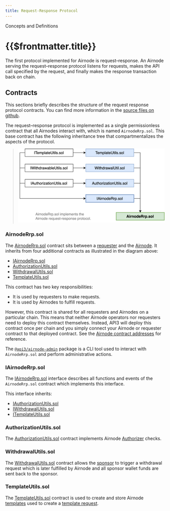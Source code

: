 ```yaml
---
title: Request-Response Protocol
---
```


<TitleSpan>Concepts and Definitions</TitleSpan>

# {{$frontmatter.title}}

<VersionWarning/>

<TocHeader />
<TOC class="table-of-contents" :include-level="[2,3]" />

The first protocol implemented for Airnode is request–response. An Airnode
serving the request–response protocol listens for requests, makes the API call
specified by the request, and finally makes the response transaction back on
chain.

## Contracts

This sections briefly describes the structure of the request response protocol
contracts. You can find more information in the
[source files on github](https://github.com/api3dao/airnode/tree/v0.5/packages/airnode-protocol/contracts/rrp).

The request–response protocol is implemented as a single permissionless contract
that all Airnodes interact with, which is named `AirnodeRrp.sol`. This base
contract has the following inheritance tree that compartmentalizes the aspects
of the protocol.

> <img src="../assets/images/RRP-protocol-contracts.png" width="650px"/>

### AirnodeRrp.sol

The
[AirnodeRrp.sol](https://github.com/api3dao/airnode/blob/v0.5/packages/airnode-protocol/contracts/rrp/AirnodeRrp.sol)
contract sits between a [requester](./requester.md) and the
[Airnode](./airnode.md). It inherits from four additional contracts as
illustrated in the diagram above:

- [IAirnodeRrp.sol](README.md#iairnoderrp-sol)
- [AuthorizationUtils.sol](README.md#authorizationutils-sol)
- [WithdrawalUtils.sol](README.md#withdrawalutils-sol)
- [TemplateUtils.sol](README.md#templateutils-sol)

This contract has two key responsibilities:

- It is used by requesters to make requests.
- It is used by Airnodes to fulfill requests.

However, this contract is shared for all requesters and Airnodes on a particular
chain. This means that neither Airnode operators nor requesters need to deploy
this contract themselves. Instead, API3 will deploy this contract once per chain
and you simply connect your Airnode or requester contract to that deployed
contract. See the
[Airnode contract addresses](../reference/airnode-addresses.md) for reference.

The [`@api3/airnode-admin`](../reference/packages/admin-cli.md) package is a CLI
tool used to interact with `AirnodeRrp.sol` and perform administrative actions.

### IAirnodeRrp.sol

The
[IAirnodeRrp.sol](https://github.com/api3dao/airnode/blob/v0.5/packages/airnode-protocol/contracts/rrp/interfaces/IAirnodeRrp.sol)
interface describes all functions and events of the `AirnodeRrp.sol` contract
which implements this interface.

This interface inherits:

- [IAuthorizationUtils.sol](https://github.com/api3dao/airnode/blob/v0.5/packages/airnode-protocol/contracts/rrp/interfaces/IAuthorizationUtils.sol)
- [IWithdrawalUtils.sol](https://github.com/api3dao/airnode/blob/v0.5/packages/airnode-protocol/contracts/rrp/interfaces/IWithdrawalUtils.sol)
- [ITemplateUtils.sol](https://github.com/api3dao/airnode/blob/v0.5/packages/airnode-protocol/contracts/rrp/interfaces/ITemplateUtils.sol)

### AuthorizationUtils.sol

The
[AuthorizationUtils.sol](https://github.com/api3dao/airnode/blob/v0.5/packages/airnode-protocol/contracts/rrp/AuthorizationUtils.sol)
contract implements Airnode [Authorizer](./authorization.md) checks.

### WithdrawalUtils.sol

The
[WithdrawalUtils.sol](https://github.com/api3dao/airnode/blob/v0.5/packages/airnode-protocol/contracts/rrp/WithdrawalUtils.sol)
contract allows the [sponsor](./sponsor.md) to trigger a withdrawal request
which is later fulfilled by Airnode and all sponsor wallet funds are sent back
to the sponsor.

### TemplateUtils.sol

The
[TemplateUtils.sol](https://github.com/api3dao/airnode/blob/v0.5/packages/airnode-protocol/contracts/rrp/TemplateUtils.sol)
contract is used to create and store Airnode [templates](./template.md) used to
create a [template request](./request.md#template-request).

